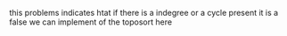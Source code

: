 this problems indicates htat if there is a indegree or a cycle present it is a false
we can implement of the toposort here
​